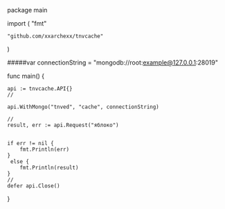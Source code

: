 package main

import (
	"fmt"

	"github.com/xxarchexx/tnvcache"
)

#####var connectionString = "mongodb://root:example@127.0.0.1:28019"




func main() {

	api := tnvcache.API{}
	//

    api.WithMongo("tnved", "cache", connectionString)
	
    //
    result, err := api.Request("яблоко")
	

    if err != nil {
		fmt.Println(err)
	}
     else {
		fmt.Println(result)
	}
    //
	defer api.Close()
}
